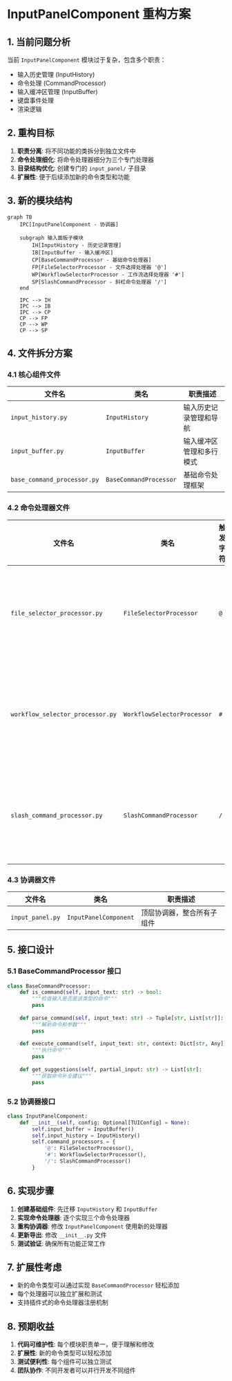 # InputPanelComponent 重构方案

## 1. 当前问题分析

当前 `InputPanelComponent` 模块过于复杂，包含多个职责：
- 输入历史管理 (InputHistory)
- 命令处理 (CommandProcessor) 
- 输入缓冲区管理 (InputBuffer)
- 键盘事件处理
- 渲染逻辑

## 2. 重构目标

1. **职责分离**: 将不同功能的类拆分到独立文件中
2. **命令处理细化**: 将命令处理器细分为三个专门处理器
3. **目录结构优化**: 创建专门的 `input_panel/` 子目录
4. **扩展性**: 便于后续添加新的命令类型和功能

## 3. 新的模块结构

```mermaid
graph TB
    IPC[InputPanelComponent - 协调器]
    
    subgraph 输入面板子模块
        IH[InputHistory - 历史记录管理]
        IB[InputBuffer - 输入缓冲区]
        CP[BaseCommandProcessor - 基础命令处理器]
        FP[FileSelectorProcessor - 文件选择处理器 '@']
        WP[WorkflowSelectorProcessor - 工作流选择处理器 '#']
        SP[SlashCommandProcessor - 斜杠命令处理器 '/']
    end
    
    IPC --> IH
    IPC --> IB
    IPC --> CP
    CP --> FP
    CP --> WP
    CP --> SP
```

## 4. 文件拆分方案

### 4.1 核心组件文件

| 文件名 | 类名 | 职责描述 |
|--------|------|----------|
| `input_history.py` | `InputHistory` | 输入历史记录管理和导航 |
| `input_buffer.py` | `InputBuffer` | 输入缓冲区管理和多行模式 |
| `base_command_processor.py` | `BaseCommandProcessor` | 基础命令处理框架 |

### 4.2 命令处理器文件

| 文件名 | 类名 | 触发字符 | 职责描述 |
|--------|------|----------|----------|
| `file_selector_processor.py` | `FileSelectorProcessor` | `@` | 文件选择和自动补全 |
| `workflow_selector_processor.py` | `WorkflowSelectorProcessor` | `#` | 工作流选择和自动补全 |
| `slash_command_processor.py` | `SlashCommandProcessor` | `/` | 斜杠命令执行和管理 |

### 4.3 协调器文件

| 文件名 | 类名 | 职责描述 |
|--------|------|----------|
| `input_panel.py` | `InputPanelComponent` | 顶层协调器，整合所有子组件 |

## 5. 接口设计

### 5.1 BaseCommandProcessor 接口

```python
class BaseCommandProcessor:
    def is_command(self, input_text: str) -> bool:
        """检查输入是否是该类型的命令"""
        pass
        
    def parse_command(self, input_text: str) -> Tuple[str, List[str]]:
        """解析命令和参数"""
        pass
        
    def execute_command(self, input_text: str, context: Dict[str, Any]) -> Optional[str]:
        """执行命令"""
        pass
        
    def get_suggestions(self, partial_input: str) -> List[str]:
        """获取命令补全建议"""
        pass
```

### 5.2 协调器接口

```python
class InputPanelComponent:
    def __init__(self, config: Optional[TUIConfig] = None):
        self.input_buffer = InputBuffer()
        self.input_history = InputHistory()
        self.command_processors = {
            '@': FileSelectorProcessor(),
            '#': WorkflowSelectorProcessor(), 
            '/': SlashCommandProcessor()
        }
```

## 6. 实现步骤

1. **创建基础组件**: 先迁移 `InputHistory` 和 `InputBuffer`
2. **实现命令处理器**: 逐个实现三个命令处理器
3. **重构协调器**: 修改 `InputPanelComponent` 使用新的处理器
4. **更新导出**: 修改 `__init__.py` 文件
5. **测试验证**: 确保所有功能正常工作

## 7. 扩展性考虑

- 新的命令类型可以通过实现 `BaseCommandProcessor` 轻松添加
- 每个处理器可以独立扩展和测试
- 支持插件式的命令处理器注册机制

## 8. 预期收益

1. **代码可维护性**: 每个模块职责单一，便于理解和修改
2. **扩展性**: 新的命令类型可以轻松添加
3. **测试便利性**: 每个组件可以独立测试
4. **团队协作**: 不同开发者可以并行开发不同组件